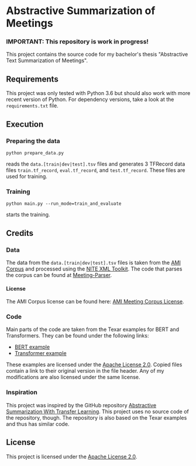 # Abstractive Summarization of Meetings

### IMPORTANT: This repository is work in progress!

This project contains the source code for my bachelor's thesis "Abstractive Text Summarization of Meetings".

## Requirements

This project was only tested with Python 3.6 but should also work with more recent version of Python.
For dependency versions, take a look at the `requirements.txt` file.

## Execution

### Preparing the data

```
python prepare_data.py
```

reads the `data.[train|dev|test].tsv` files and generates 3 TFRecord data files `train.tf_record`, `eval.tf_record`, and `test.tf_record`.
These files are used for training.

### Training

```
python main.py --run_mode=train_and_evaluate
```

starts the training.

## Credits

### Data

The data from the `data.[train|dev|test].tsv` files is taken from the [AMI Corpus](http://groups.inf.ed.ac.uk/ami/corpus/) 
and processed using the [NITE XML Toolkit](http://groups.inf.ed.ac.uk/nxt/index.shtml). The code that parses the corpus
can be found at [Meeting-Parser](https://github.com/Bastian/Meeting-Parser).

#### License

The AMI Corpus license can be found here: [AMI Meeting Corpus License](http://groups.inf.ed.ac.uk/ami/corpus/license.shtml).

### Code

Main parts of the code are taken from the Texar examples for BERT and Transformers. They can be found under
the following links:

* [BERT example](https://github.com/asyml/texar/blob/413e07f859acbbee979f274b52942edd57b335c1/examples/bert/)
* [Transformer example](https://github.com/asyml/texar/blob/413e07f859acbbee979f274b52942edd57b335c1/examples/transformer/)

These examples are licensed under the [Apache License 2.0](https://github.com/asyml/texar/blob/413e07f859acbbee979f274b52942edd57b335c1/LICENSE#).
Copied files contain a link to their original version in the file header. Any of my modifications
are also licensed under the same license.

### Inspiration

This project was inspired by the GitHub repository [Abstractive Summarization With Transfer Learning](https://github.com/santhoshkolloju/Abstractive-Summarization-With-Transfer-Learning).
This project uses no source code of the repository, though. The repository is also based on the Texar examples and thus
has similar code.

## License

This project is licensed under the [Apache License 2.0](/LICENSE).